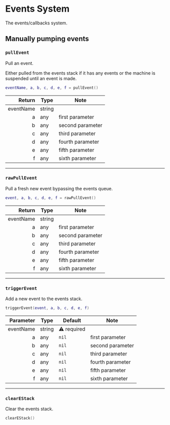 
# Events System

The events/callbacks system.

## Manually pumping events

### `pullEvent`

Pull an event.

Either pulled from the events stack if it has any events
or the machine is suspended until an event is made.

```lua
eventName, a, b, c, d, e, f = pullEvent()
```

|    Return | Type   | Note             |
|----------:|--------|------------------|
| eventName | string |                  |
|         a | any    | first parameter  |
|         b | any    | second parameter |
|         c | any    | third parameter  |
|         d | any    | fourth parameter |
|         e | any    | fifth parameter  |
|         f | any    | sixth parameter  |

---

### `rawPullEvent`

Pull a fresh new event bypassing the events queue.

```lua
event, a, b, c, d, e, f = rawPullEvent()
```

|    Return | Type   | Note             |
|----------:|--------|------------------|
| eventName | string |                  |
|         a | any    | first parameter  |
|         b | any    | second parameter |
|         c | any    | third parameter  |
|         d | any    | fourth parameter |
|         e | any    | fifth parameter  |
|         f | any    | sixth parameter  |

---

### `triggerEvent`

Add a new event to the events stack.

```lua
triggerEvent(event, a, b, c, d, e, f)
```

| Parameter | Type   | Default     | Note             |
|----------:|--------|-------------|------------------|
| eventName | string | ⚠️ required |                  |
|         a | any    | `nil`       | first parameter  |
|         b | any    | `nil`       | second parameter |
|         c | any    | `nil`       | third parameter  |
|         d | any    | `nil`       | fourth parameter |
|         e | any    | `nil`       | fifth parameter  |
|         f | any    | `nil`       | sixth parameter  |

---

### `clearEStack`

Clear the events stack.

```lua
clearEStack()
```
